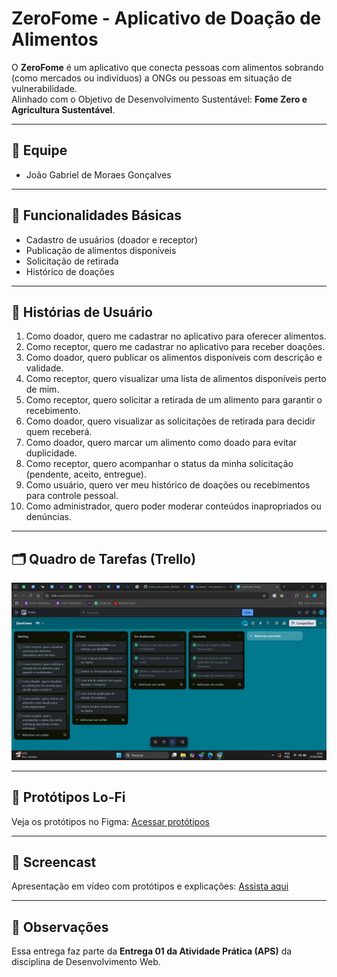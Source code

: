 # ZeroFome - Aplicativo de Doação de Alimentos

O **ZeroFome** é um aplicativo que conecta pessoas com alimentos sobrando (como mercados ou indivíduos) a ONGs ou pessoas em situação de vulnerabilidade.  
Alinhado com o Objetivo de Desenvolvimento Sustentável: **Fome Zero e Agricultura Sustentável**.

---

## 👥 Equipe
- João Gabriel de Moraes Gonçalves

---

## 🚀 Funcionalidades Básicas
- Cadastro de usuários (doador e receptor)
- Publicação de alimentos disponíveis
- Solicitação de retirada
- Histórico de doações

---

## 🧩 Histórias de Usuário

1. Como doador, quero me cadastrar no aplicativo para oferecer alimentos.  
2. Como receptor, quero me cadastrar no aplicativo para receber doações.  
3. Como doador, quero publicar os alimentos disponíveis com descrição e validade.  
4. Como receptor, quero visualizar uma lista de alimentos disponíveis perto de mim.  
5. Como receptor, quero solicitar a retirada de um alimento para garantir o recebimento.  
6. Como doador, quero visualizar as solicitações de retirada para decidir quem receberá.  
7. Como doador, quero marcar um alimento como doado para evitar duplicidade.  
8. Como receptor, quero acompanhar o status da minha solicitação (pendente, aceito, entregue).  
9. Como usuário, quero ver meu histórico de doações ou recebimentos para controle pessoal.  
10. Como administrador, quero poder moderar conteúdos inapropriados ou denúncias.

---

## 🗂️ Quadro de Tarefas (Trello)

![Print do Quadro](https://github.com/Joaozinn22/doecomida-/blob/main/Captura%20de%20tela%202025-05-27%20212151.png?raw=true)


---


## 🎨 Protótipos Lo-Fi

Veja os protótipos no Figma: [Acessar protótipos](https://www.figma.com/proto/1upDO2TPENuhnaBP44mQRU/Untitled?node-id=1-12&p=f&t=rzjg3G2TP3eF2CSP-0&scaling=scale-down&content-scaling=fixed&page-id=0%3A1)

---


## 🎥 Screencast

Apresentação em vídeo com protótipos e explicações: [Assista aqui](https://drive.google.com/drive/u/0/folders/1q4b6duI1pyHfOjFwyjVzonSlzR-h246D)

---

## 📌 Observações

Essa entrega faz parte da **Entrega 01 da Atividade Prática (APS)** da disciplina de Desenvolvimento Web.
